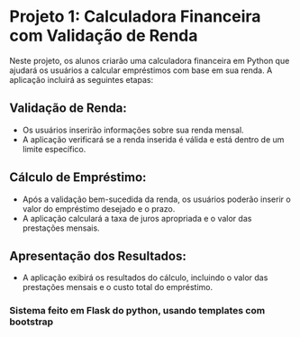 # Projeto 1: Calculadora Financeira com Validação de Renda

Neste projeto, os alunos criarão uma calculadora financeira em Python que ajudará os usuários a calcular empréstimos com base em sua renda. A aplicação incluirá as seguintes etapas:

## Validação de Renda:
- Os usuários inserirão informações sobre sua renda mensal.
- A aplicação verificará se a renda inserida é válida e está dentro de um limite específico.

## Cálculo de Empréstimo:
- Após a validação bem-sucedida da renda, os usuários poderão inserir o valor do empréstimo desejado e o prazo.
- A aplicação calculará a taxa de juros apropriada e o valor das prestações mensais.

## Apresentação dos Resultados:
- A aplicação exibirá os resultados do cálculo, incluindo o valor das prestações mensais e o custo total do empréstimo.

### Sistema feito em Flask do python, usando templates com bootstrap
